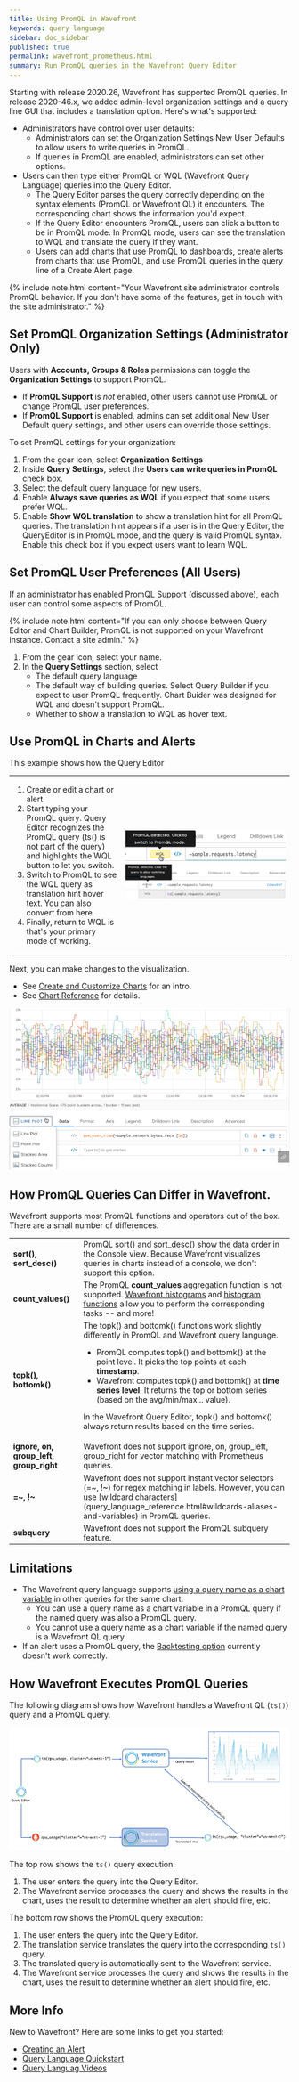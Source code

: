 ```yaml
---
title: Using PromQL in Wavefront
keywords: query language
sidebar: doc_sidebar
published: true
permalink: wavefront_prometheus.html
summary: Run PromQL queries in the Wavefront Query Editor
---
```


Starting with release 2020.26, Wavefront has supported PromQL queries. In release 2020-46.x, we added admin-level organization settings and a query line GUI that includes a translation option. Here's what's supported:
* Administrators have control over user defaults:
  - Administrators can set the Organization Settings New User Defaults to allow users to write queries in PromQL.
  - If queries in PromQL are enabled, administrators can set other options.
* Users can then type either PromQL or WQL (Wavefront Query Language) queries into the Query Editor.
  - The Query Editor parses the query correctly depending on the syntax elements (PromQL or Wavefront QL) it encounters. The corresponding chart shows the information you'd expect.
  - If the Query Editor encounters PromQL, users can click a button to be in PromQL mode. In PromQL mode, users can see the translation to WQL and translate the query if they want.
  - Users can add charts that use PromQL to dashboards, create alerts from charts that use PromQL, and use PromQL queries in the query line of a Create Alert page.

{% include note.html content="Your Wavefront site administrator controls PromQL behavior. If you don't have some of the features, get in touch with the site administrator." %}

## Set PromQL Organization Settings (Administrator Only)

Users with **Accounts, Groups & Roles**  permissions can toggle the **Organization Settings** to support PromQL.
* If **PromQL Support** is *not* enabled, other users cannot use PromQL or change PromQL user preferences.
* If **PromQL Support** is enabled, admins can set additional New User Default query settings, and other users can override those settings.

To set PromQL settings for your organization:

1. From the gear icon, select **Organization Settings**
2. Inside **Query Settings**, select the **Users can write queries in PromQL** check box.
3. Select the default query language for new users.
4. Enable **Always save queries as WQL** if you expect that some users prefer WQL.
5. Enable **Show WQL translation** to show a translation hint for all PromQL queries. The translation hint appears if a user is in the Query Editor, the QueryEditor is in PromQL mode, and the query is valid PromQL syntax. Enable this check box if you expect users want to learn WQL.

## Set PromQL User Preferences (All Users)

If an administrator has enabled PromQL Support (discussed above), each user can control some aspects of PromQL.

{% include note.html content="If you can only choose between Query Editor and Chart Builder, PromQL is not supported on your Wavefront instance. Contact a site admin." %}

1. From the gear icon, select your name.
2. In the **Query Settings** section, select
    * The default query language
    * The default way of building queries. Select Query Builder if you expect to user PromQL frequently. Chart Buider was designed for WQL and doesn't support PromQL.
    * Whether to show a translation to WQL as hover text.

## Use PromQL in Charts and Alerts

This example shows how the Query Editor

<table style="width: 100%;">
<tbody>
<tr>
<td width="40%">
<ol><li>Create or edit a chart or alert.</li>
<li>Start typing your PromQL query. Query Editor recognizes the PromQL query (ts() is not part of the query) and highlights the WQL button to let you switch. </li>
<li>Switch to PromQL to see the WQL query as translation hint hover text. You can also convert from here.  </li>
<li>Finally, return to WQL is that's your primary mode of working. </li></ol></td>
<td width="60%"><img src="/images/promql_button.png" alt="metric only in query line, WQL is highlighted">
<img src="/images/promql_hover.png" alt="query line in promql, with hover text ">
</td>
</tr>
</tbody>
</table>

Next, you can make changes to the visualization.
  * See [Create and Customize Charts](ui_charts.html) for an intro.
  * See [Chart Reference](ui_chart_reference.html) for details.

![Prometheus query](images/prometheus_sample.png)

## How PromQL Queries Can Differ in Wavefront.

Wavefront supports most PromQL functions and operators out of the box. There are a small number of differences.

<table style="width: 100%;">
<tbody>
<tr>
<td width="25%"><strong>sort(), sort_desc()</strong>
</td>
<td width="75%">PromQL sort() and  sort_desc() show the data order in the Console view. Because Wavefront visualizes queries in charts instead of a console, we don't support this option.
</td></tr>
<tr>
<td width="25%"><strong>count_values()</strong>
</td>
<td width="75%">The PromQL <strong>count_values</strong> aggregation function is not supported. <a href="proxies_histograms.html">Wavefront histograms</a> and <a href="query_language_reference.html#histogram-functions">histogram functions</a> allow you to perform the corresponding tasks -- and more!
</td></tr>
<tr>
<td width="25%"><strong>topk(), bottomk()</strong>
</td>
<td width="75%">The topk() and bottomk() functions work slightly differently in PromQL and Wavefront query language.
<ul>
<li>PromQL computes topk() and bottomk() at the point level. It picks the top points at each <strong>timestamp</strong>.</li>
<li>Wavefront computes topk() and bottomk() at <strong>time series level</strong>. It returns the top or bottom series (based on the avg/min/max... value). </li>
</ul>
<p>In the Wavefront Query Editor, topk() and bottomk() always return results based on the time series. </p>
</td></tr>
<tr>
<td width="25%"><strong>ignore, on, group_left, group_right</strong>
</td>
<td width="75%">Wavefront does not support ignore, on, group_left, group_right for vector matching with Prometheus queries.
</td></tr>
<tr>
<td><strong>=~, !~</strong>
</td>
<td markdown="span">Wavefront does not support instant vector selectors (=~, !~) for regex matching in labels. However, you can use [wildcard characters](query_language_reference.html#wildcards-aliases-and-variables) in PromQL queries.
</td></tr>
<tr>
<td><strong>subquery</strong>
</td>
<td>Wavefront does not support the PromQL subquery feature.
</td></tr>
</tbody>
</table>

## Limitations


* The Wavefront query language supports [using a query name as a chart variable](query_editor.html#use-chart-variables) in other queries for the same chart.
  - You can use a query name as a chart variable in a PromQL query if the named query was also a PromQL query.
  - You cannot use a query name as a chart variable if the named query is a Wavefront QL query.
* If an alert uses a PromQL query, the [Backtesting option](alerts_manage.html#backtesting) currently doesn't work correctly.

## How Wavefront Executes PromQL Queries

The following diagram shows how Wavefront handles a Wavefront QL (`ts()`) query and a PromQL query.

![Image showing TS and PromQL execution paths, explained in text](images/ts_and_promql.png)

The top row shows the `ts()` query execution:

1. The user enters the query into the Query Editor.
2. The Wavefront service processes the query and shows the results in the chart, uses the result to determine whether an alert should fire, etc.

The bottom row shows the PromQL query execution:
1. The user enters the query into the Query Editor.
2. The translation service translates the query into the corresponding `ts()` query.
3. The translated query is automatically sent to the Wavefront service.
4. The Wavefront service processes the query and shows the results in the chart, uses the result to determine whether an alert should fire, etc.

## More Info

New to Wavefront? Here are some links to get you started:
* [Creating an Alert](alerts.html#creating-an-alert)
* [Query Language Quickstart](query_language_getting_started.html)
* [Query Languag Videos](videos_query_language.html)
